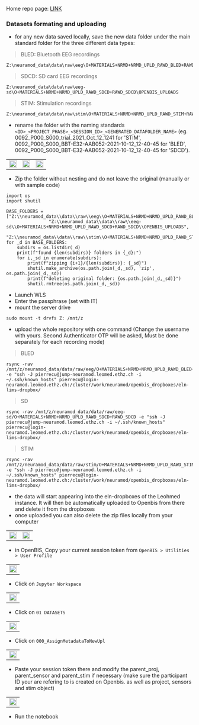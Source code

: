 Home repo page: [LINK](https://github.com/neuramod/neuramod_data)

### Datasets formating and uploading
* for any new data saved locally, save the new data folder under the main standard folder for the three different data types:
> BLED: Bluetooth EEG recordings

    Z:\neuramod_data\data\raw\eeg\O+MATERIALS+NRMD+NRMD_UPLD_RAWD_BLED+RAWD_BLED\OPENBIS_UPLOADS
    
> SDCD: SD card EEG recordings

    Z:\neuramod_data\data\raw\eeg-sd\O+MATERIALS+NRMD+NRMD_UPLD_RAWD_SDCD+RAWD_SDCD\OPENBIS_UPLOADS
    
> STIM: Stimulation recordings

    Z:\neuramod_data\data\raw\stim\O+MATERIALS+NRMD+NRMD_UPLD_RAWD_STIM+RAWD_STIM\OPENBIS_UPLOADS
    
* rename the folder with the naming standards
`<ID>_<PROJECT_PHASE>_<SESSION_ID>_<GENERATED_DATAFOLDER_NAME>` (eg. 0092_P000_S000_trial_2021_Oct_12_1241 for 'STIM', 0092_P000_S000_BBT-E32-AAB052-2021-10-12_12-40-45 for 'BLED', 0092_P000_S000_BBT-E32-AAB052-2021-10-12_12-40-45 for 'SDCD').


<table>
<tr>
<td><img src="https://user-images.githubusercontent.com/3306992/212129515-8c343b98-2890-4371-8795-90c8644c8871.png"  alt="" width = 100% height = auto></td>
<td><img src="https://user-images.githubusercontent.com/3306992/212129743-00e23bf0-55dc-4202-b3ba-a0752d464e4c.png"  alt="" width = 100% height = auto></td>
<td><img src="https://user-images.githubusercontent.com/3306992/212129877-427235b1-b189-4c8c-9dd2-081003527782.png"  alt="" width = 100% height = auto></td>
</tr>
</table>


* Zip the folder without nesting and do not leave the original (manually or with sample code)
```
import os
import shutil

BASE_FOLDERS = ["Z:\\neuramod_data\\data\\raw\\eeg\\O+MATERIALS+NRMD+NRMD_UPLD_RAWD_BLED+RAWD_BLED\\OPENBIS_UPLOADS",
                "Z:\\neuramod_data\\data\\raw\\eeg-sd\\O+MATERIALS+NRMD+NRMD_UPLD_RAWD_SDCD+RAWD_SDCD\\OPENBIS_UPLOADS",
                "Z:\\neuramod_data\\data\\raw\\stim\\O+MATERIALS+NRMD+NRMD_UPLD_RAWD_STIM+RAWD_STIM\\OPENBIS_UPLOADS"]
for _d in BASE_FOLDERS:
    subdirs = os.listdir(_d)
    print(f"found {len(subdirs)} folders in {_d}:")
    for i,_sd in enumerate(subdirs):
        print(f"zipping {i+1}/{len(subdirs)}: {_sd}")
        shutil.make_archive(os.path.join(_d,_sd), 'zip', os.path.join(_d,_sd))
        print(f"deleting original folder: {os.path.join(_d,_sd)}")
        shutil.rmtree(os.path.join(_d,_sd)) 
```
* Launch WLS
* Enter the passphrase (set with IT)
* mount the server drive

```
sudo mount -t drvfs Z: /mnt/z
```

* upload the whole repository with one command (Change the username with yours. Second Authenticator OTP will be asked, Must be done separately for each recording mode)
> BLED

```
rsync -rav /mnt/z/neuramod_data/data/raw/eeg/O+MATERIALS+NRMD+NRMD_UPLD_RAWD_BLED+RAWD_BLED -e "ssh -J pierrecu@jump-neuramod.leomed.ethz.ch -i ~/.ssh/known_hosts" pierrecu@login-neuramod.leomed.ethz.ch:/cluster/work/neuramod/openbis_dropboxes/eln-lims-dropbox/
```

> SD

```
rsync -rav /mnt/z/neuramod_data/data/raw/eeg-sd/O+MATERIALS+NRMD+NRMD_UPLD_RAWD_SDCD+RAWD_SDCD -e "ssh -J pierrecu@jump-neuramod.leomed.ethz.ch -i ~/.ssh/known_hosts" pierrecu@login-neuramod.leomed.ethz.ch:/cluster/work/neuramod/openbis_dropboxes/eln-lims-dropbox/
```

> STIM

```
rsync -rav /mnt/z/neuramod_data/data/raw/stim/O+MATERIALS+NRMD+NRMD_UPLD_RAWD_STIM+RAWD_STIM -e "ssh -J pierrecu@jump-neuramod.leomed.ethz.ch -i ~/.ssh/known_hosts" pierrecu@login-neuramod.leomed.ethz.ch:/cluster/work/neuramod/openbis_dropboxes/eln-lims-dropbox/
```

* the data will start appearing into the eln-dropboxes of the Leohmed instance. It will then be automatically uploaded to Openbis from there and delete it from the dropboxes
* once uploaded you can also delete the zip files locally from your computer

<table>
<tr>
<td><img src="https://user-images.githubusercontent.com/3306992/212131882-d7b6921f-c177-494b-ac19-58fa2ed1ef40.png"  alt="" width = 100% height = auto></td>
<td><img src="https://user-images.githubusercontent.com/3306992/212132035-908d9ef5-230c-4f4f-9349-d5cd2ca36bce.png"  alt="" width = 100% height = auto></td>
</tr>
</table>

* in OpenBIS, Copy your current session token from `OpenBIS > Utilities > User Profile`

<table>
<tr>
<td><img src="https://user-images.githubusercontent.com/3306992/212133465-60b018af-18d9-4a1c-8942-e10ff59e596f.png"  alt="" width = 100% height = auto></td>
</tr>
</table>

* Click on `Jupyter Workspace`

<table>
<tr>
<td><img src="https://paper-attachments.dropboxusercontent.com/s_949A6604B8388C6553D823212D3D8ECBAF18F8C84E945B5F72A47E6784EA7124_1673540404081_Screenshot+2023-01-12+171652.png"  alt="" width = 100% height = auto></td>
</tr>
</table>

* Click on `01 DATASETS`

<table>
<tr>
<td><img src="https://paper-attachments.dropboxusercontent.com/s_949A6604B8388C6553D823212D3D8ECBAF18F8C84E945B5F72A47E6784EA7124_1673540391206_Screenshot+2023-01-12+171626.png"  alt="" width = 100% height = auto></td>
</tr>
</table>

* Click on `000_AssignMetadataToNewUpl`

<table>
<tr>
<td><img src="https://user-images.githubusercontent.com/3306992/212133561-ea52d7a7-590f-4d01-8809-4a90e12c2976.png"  alt="" width = 100% height = auto></td>
</tr>
</table>

* Paste your session token there and modify the parent_proj, parent_sensor and parent_stim if necessary (make sure the participant ID your are refering to is created on Openbis. as well as project, sensors and stim object)

<table>
<tr>
<td><img src="https://user-images.githubusercontent.com/3306992/212133706-339f855f-d507-4a8b-bdcd-7f3926ef6586.png"  alt="" width = 100% height = auto></td>
</tr>
</table>

* Run the notebook
